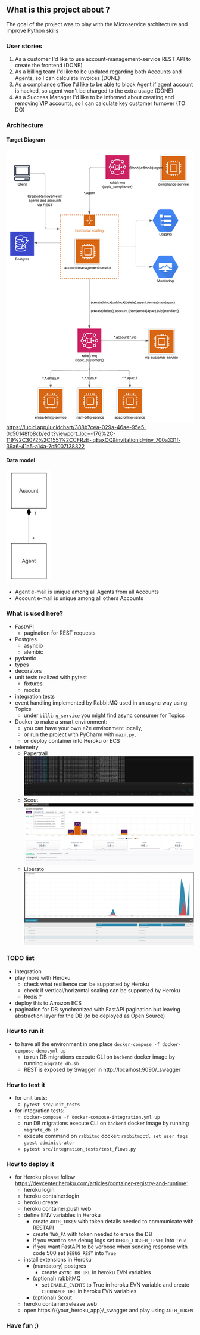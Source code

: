 ## What is this project about ?

The goal of the project was to play with the Microservice architecture and improve Python skills 

### User stories

1. As a customer I'd like to use account-management-service REST API to create the frontend (DONE)
2. As a billing team I'd like to be updated regarding both Accounts and Agents, so I can calculate invoices (DONE)
3. As a compliance office I'd like to be able to block Agent if agent account is hacked, so agent won't be charged to the extra usage (DONE)
4. As a Success Manager I'd like to be informed about creating and removing VIP accounts, so I can calculate key customer turnover (TO DO)

### Architecture

#### Target Diagram
![Papertrail](doc/arch.jpeg)
https://lucid.app/lucidchart/388b7cea-029a-46ae-95e5-0c50148fb8cb/edit?viewport_loc=-176%2C-119%2C3072%2C1551%2CCFRzE~qEaxOQ&invitationId=inv_700a331f-39a6-41a5-a14a-7c5007f38322

#### Data model
<img src="doc/data.JPG" height="300"></img>
- Agent e-mail is unique among all Agents from all Accounts
- Account e-mail is unique among all others Accounts 

### What is used here?
- FastAPI
  - pagination for REST requests
- Postgres
  - asyncio
  - alembic
- pydantic
- types
- decorators
- unit tests realized with pytest
  - fixtures
  - mocks
- integration tests
- event handling implemented by RabbitMQ used in an async way using Topics
  - under `billing_service` you might find async consumer for Topics
- Docker to make a smart environment: 
  - you can have your own e2e environment locally, 
  - or run the project with PyCharm with `main.py`, 
  - or deploy container into Heroku or ECS
- telemetry
   - Papertrail ![Papertrail](doc/papertrail.JPG) 
   - Scout ![Scout](doc/scout.JPG) 
   - Liberato ![Liberato](doc/liberato.JPG) 

### TODO list
- integration 
- play more with Heroku
  - check what resilience can be supported by Heroku
  - check if vertical/horizontal scaling can be supported by Heroku
  - Redis ?
- deploy this to Amazon ECS
- pagination for DB synchronized with FastAPI pagination but leaving abstraction layer for the DB (to be deployed as Open Source)

### How to run it
- to have all the environment in one place `docker-compose -f docker-compose-demo.yml up`
  - to run DB migrations execute CLI on `backend` docker image by running `migrate_db.sh`
  - REST is exposed by Swagger in http://localhost:9090/_swagger

### How to test it
- for unit tests: 
  - `pytest src/unit_tests`
- for integration tests: 
  - `docker-compose -f docker-compose-integration.yml up`
  - run DB migrations execute CLI on `backend` docker image by running `migrate_db.sh`
  - execute command on `rabbitmq` docker: `rabbitmqctl set_user_tags guest administrator`
  - `pytest src/integration_tests/test_flows.py`


### How to deploy it
- for Heroku please follow https://devcenter.heroku.com/articles/container-registry-and-runtime:
  - heroku login
  - heroku container:login
  - heroku create
  - heroku container:push web
  - define ENV variables in Heroku
       - create `AUTH_TOKEN` with token details needed to communicate with RESTAPI
       - create `TWO_FA` with token needed to erase the DB
       - if you want to see debug logs set `DEBUG_LOGGER_LEVEL` into  `True`
       - if you want FastAPI to be verbose when sending response with code 500 set `DEBUG_REST` into `True`
  - install extensions in Heroku
    - (mandatory) postgres
       - create `ASYNC_DB_URL` in heroku EVN variables
    - (optional) rabbitMQ
       - set `ENABLE_EVENTS` to True in heroku EVN variable and create `CLOUDAMQP_URL` in heroku EVN variables 
    - (optional) Scout
  - heroku container:release web
  - open https://{your_heroku_app}/_swagger and play using `AUTH_TOKEN`
  
### Have fun ;)